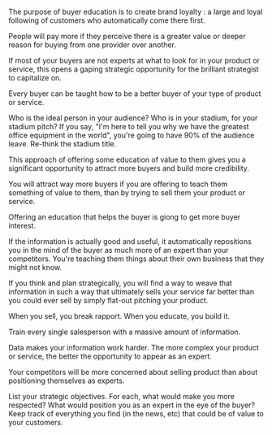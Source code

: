 
The purpose of buyer education is to create brand loyalty : a large and loyal following of customers who automatically come there first.

People will pay more if they perceive there is a greater value or deeper reason for buying from one provider over another.

If most of your buyers are not experts at what to look for in your product or service, this opens a gaping strategic opportunity for the brilliant strategist to capitalize on.

Every buyer can be taught how to be a better buyer of your type of product or service.

Who is the ideal person in your audience? Who is in your stadium, for your stadium pitch?
If you say, "I'm here to tell you why we have the greatest office equipment in the world", you're going to have 90% of the audience leave.
Re-think the stadium title.

This approach of offering some education of value to them gives you a significant opportunity to attract more buyers and build more credibility.

You will attract way more buyers if you are offering to teach them something of value to them, than by trying to sell them your product or service.

Offering an education that helps the buyer is giong to get more buyer interest.

If the information is actually good and useful, it automatically repositions you in the mind of the buyer as much more of an expert than your competitors. You're teaching them things about their own business that they might not know.

If you think and plan strategically, you will find a way to weave that information in such a way that ultimately sells your service far better than you could ever sell by simply flat-out pitching your product.

When you sell, you break rapport. When you educate, you build it.

Train every single salesperson with a massive amount of information.

Data makes your information work harder. The more complex your product or service, the better the opportunity to appear as an expert.

Your competitors will be more concerned about selling product than about positioning themselves as experts.

List your strategic objectives. For each, what would make you more respected? What would position you as an expert in the eye of the buyer?
Keep track of everything you find (in the news, etc) that could be of value to your customers.
